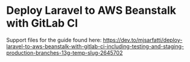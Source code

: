 # Deploy Laravel to AWS Beanstalk with GitLab CI

Support files for the guide found here: https://dev.to/mjsarfatti/deploy-laravel-to-aws-beanstalk-with-gitlab-ci-including-testing-and-staging-production-branches-13g-temp-slug-2645702
